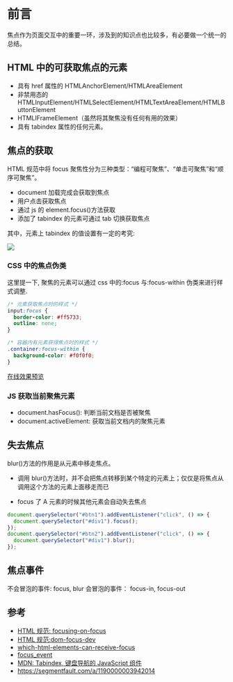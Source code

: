 # 前言

焦点作为页面交互中的重要一环，涉及到的知识点也比较多，有必要做一个统一的总结。

## HTML 中的可获取焦点的元素

- 具有 href 属性的 HTMLAnchorElement/HTMLAreaElement
- 非禁用态的 HTMLInputElement/HTMLSelectElement/HTMLTextAreaElement/HTMLButtonElement
- HTMLIFrameElement（虽然将其聚焦没有任何有用的效果）
- 具有 tabindex 属性的任何元素。

## 焦点的获取

HTML 规范中将 focus 聚焦性分为三种类型：“编程可聚焦”、“单击可聚焦”和“顺序可聚焦”。

- document 加载完成会获取到焦点
- 用户点击获取焦点
- 通过 js 的 element.focus()方法获取
- 添加了 tabindex 的元素可通过 tab 切换获取焦点

其中，元素上 tabindex 的值设置有一定的考究:

![](https://cdn.jsdelivr.net/gh/chenxiaoyao6228/cloudimg@main/2023/html-focus-1.png)

### CSS 中的焦点伪类

这里提一下, 聚焦的元素可以通过 css 中的:focus 与:focus-within 伪类来进行样式调整.

```css
/* 元素获取焦点时的样式 */
input:focus {
  border-color: #ff5733;
  outline: none;
}

/* 容器内有元素获得焦点时的样式 */
.container:focus-within {
  background-color: #f0f0f0;
}
```

[在线效果预览](https://chenxiaoyao6228.github.io/html-preview/?https://github.com/chenxiaoyao6228/fe-notes/blob/main/文本输入/_demo/focus-manament/focus.html)

### JS 获取当前聚焦元素

- document.hasFocus(): 判断当前文档是否被聚焦
- document.activeElement: 获取当前文档内的聚焦元素

## 失去焦点

blur()方法的作用是从元素中移走焦点。

- 调用 blur()方法时，并不会把焦点转移到某个特定的元素上；仅仅是将焦点从调用这个方法的元素上面移走而已

- focus 了 A 元素的时候其他元素会自动失去焦点

```js
document.querySelector("#btn1").addEventListener("click", () => {
  document.querySelector("#div1").focus();
});
document.querySelector("#btn2").addEventListener("click", () => {
  document.querySelector("#div1").blur();
});
```

## 焦点事件

不会冒泡的事件: focus, blur
会冒泡的事件： focus-in, focus-out

## 参考

- [HTML 规范: focusing-on-focus](https://blog.whatwg.org/focusing-on-focus)
- [HTML 规范:dom-focus-dev](https://html.spec.whatwg.org/multipage/interaction.html#dom-focus-dev)
- [which-html-elements-can-receive-focus](https://stackoverflow.com/questions/1599660/which-html-elements-can-receive-focus)
- [focus_event](https://developer.mozilla.org/zh-CN/docs/Web/API/Element/focus_event)
- [MDN: Tabindex, 键盘导航的 JavaScript 组件](https://developer.mozilla.org/zh-CN/docs/Web/Accessibility/Keyboard-navigable_JavaScript_widgets)
- https://segmentfault.com/a/1190000003942014
